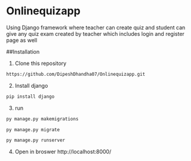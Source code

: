 # Onlinequizapp
Using Django framework where teacher can create quiz and student can give any quiz exam created by teacher which includes login and register page as well 


##Installation
1. Clone this repository

```html
https://github.com/DipeshDhandha07/Onlinequizapp.git
```
2. Install django

```html
pip install django
```
3. run
```html
py manage.py makemigrations
```

```html
py manage.py migrate
```

```html
py manage.py runserver
```
4. Open in broswer
http://localhost:8000/ 

